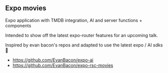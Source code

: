 ## Expo movies

Expo application with TMDB integration, AI and server functions + components

Intended to show off the latest expo-router features for an upcoming talk.

Inspired by evan bacon's repos and adapted to use the latest expo / AI sdks 🚀

- https://github.com/EvanBacon/expo-ai
- https://github.com/EvanBacon/expo-rsc-movies
